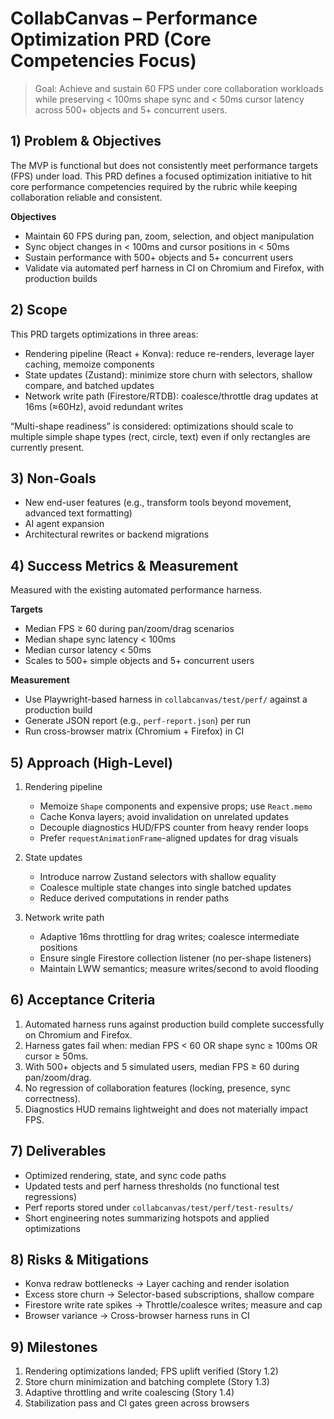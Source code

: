 # CollabCanvas – Performance Optimization PRD (Core Competencies Focus)

> Goal: Achieve and sustain 60 FPS under core collaboration workloads while preserving < 100ms shape sync and < 50ms cursor latency across 500+ objects and 5+ concurrent users.

## 1) Problem & Objectives

The MVP is functional but does not consistently meet performance targets (FPS) under load. This PRD defines a focused optimization initiative to hit core performance competencies required by the rubric while keeping collaboration reliable and consistent.

**Objectives**
- Maintain 60 FPS during pan, zoom, selection, and object manipulation
- Sync object changes in < 100ms and cursor positions in < 50ms
- Sustain performance with 500+ objects and 5+ concurrent users
- Validate via automated perf harness in CI on Chromium and Firefox, with production builds

## 2) Scope

This PRD targets optimizations in three areas:
- Rendering pipeline (React + Konva): reduce re-renders, leverage layer caching, memoize components
- State updates (Zustand): minimize store churn with selectors, shallow compare, and batched updates
- Network write path (Firestore/RTDB): coalesce/throttle drag updates at 16ms (≈60Hz), avoid redundant writes

“Multi-shape readiness” is considered: optimizations should scale to multiple simple shape types (rect, circle, text) even if only rectangles are currently present.

## 3) Non-Goals

- New end-user features (e.g., transform tools beyond movement, advanced text formatting)
- AI agent expansion
- Architectural rewrites or backend migrations

## 4) Success Metrics & Measurement

Measured with the existing automated performance harness.

**Targets**
- Median FPS ≥ 60 during pan/zoom/drag scenarios
- Median shape sync latency < 100ms
- Median cursor latency < 50ms
- Scales to 500+ simple objects and 5+ concurrent users

**Measurement**
- Use Playwright-based harness in `collabcanvas/test/perf/` against a production build
- Generate JSON report (e.g., `perf-report.json`) per run
- Run cross-browser matrix (Chromium + Firefox) in CI

## 5) Approach (High-Level)

1. Rendering pipeline
   - Memoize `Shape` components and expensive props; use `React.memo`
   - Cache Konva layers; avoid invalidation on unrelated updates
   - Decouple diagnostics HUD/FPS counter from heavy render loops
   - Prefer `requestAnimationFrame`-aligned updates for drag visuals

2. State updates
   - Introduce narrow Zustand selectors with shallow equality
   - Coalesce multiple state changes into single batched updates
   - Reduce derived computations in render paths

3. Network write path
   - Adaptive 16ms throttling for drag writes; coalesce intermediate positions
   - Ensure single Firestore collection listener (no per-shape listeners)
   - Maintain LWW semantics; measure writes/second to avoid flooding

## 6) Acceptance Criteria

1. Automated harness runs against production build complete successfully on Chromium and Firefox.
2. Harness gates fail when: median FPS < 60 OR shape sync ≥ 100ms OR cursor ≥ 50ms.
3. With 500+ objects and 5 simulated users, median FPS ≥ 60 during pan/zoom/drag.
4. No regression of collaboration features (locking, presence, sync correctness).
5. Diagnostics HUD remains lightweight and does not materially impact FPS.

## 7) Deliverables

- Optimized rendering, state, and sync code paths
- Updated tests and perf harness thresholds (no functional test regressions)
- Perf reports stored under `collabcanvas/test/perf/test-results/`
- Short engineering notes summarizing hotspots and applied optimizations

## 8) Risks & Mitigations

- Konva redraw bottlenecks → Layer caching and render isolation
- Excess store churn → Selector-based subscriptions, shallow compare
- Firestore write rate spikes → Throttle/coalesce writes; measure and cap
- Browser variance → Cross-browser harness runs in CI

## 9) Milestones

1. Rendering optimizations landed; FPS uplift verified (Story 1.2)
2. Store churn minimization and batching complete (Story 1.3)
3. Adaptive throttling and write coalescing (Story 1.4)
4. Stabilization pass and CI gates green across browsers


